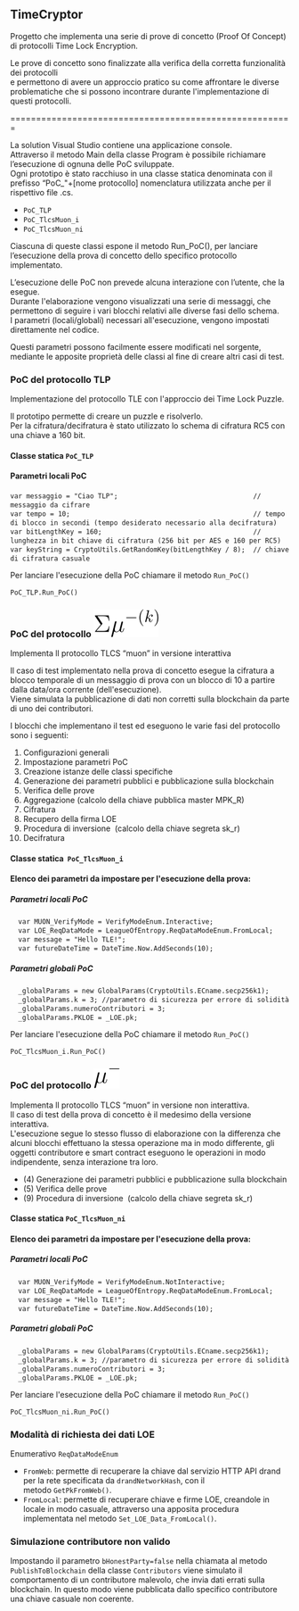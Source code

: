 ## TimeCryptor

Progetto che implementa una serie di prove di concetto (Proof Of Concept) di protocolli Time Lock Encryption.

Le prove di concetto sono finalizzate alla verifica della corretta funzionalità dei protocolli  
e permettono di avere un approccio pratico su come affrontare le diverse problematiche che si possono incontrare durante l'implementazione di questi protocolli.

\=======================================================

La solution Visual Studio contiene una applicazione console.  
Attraverso il metodo Main della classe Program è possibile richiamare l’esecuzione di ognuna delle PoC sviluppate.  
Ogni prototipo è stato racchiuso in una classe statica denominata con il prefisso “PoC\_"+\[nome protocollo\] nomenclatura utilizzata anche per il rispettivo file .cs.

*   `PoC_TLP`
*   `PoC_TlcsMuon_i`
*   `PoC_TlcsMuon_ni`

Ciascuna di queste classi espone il metodo Run\_PoC(), per lanciare l’esecuzione della prova di concetto dello specifico protocollo implementato.

L’esecuzione delle PoC non prevede alcuna interazione con l’utente, che la esegue.  
Durante l'elaborazione vengono visualizzati una serie di messaggi, che permettono di seguire i vari blocchi relativi alle diverse fasi dello schema.  
I parametri (locali/globali) necessari all'esecuzione, vengono impostati direttamente nel codice.

Questi parametri possono facilmente essere modificati nel sorgente, mediante le apposite proprietà delle classi al fine di creare altri casi di test.

### PoC del protocollo TLP

Implementazione del protocollo TLE con l'approccio dei Time Lock Puzzle.

Il prototipo permette di creare un puzzle e risolverlo.  
Per la cifratura/decifratura è stato utilizzato lo schema di cifratura RC5 con una chiave a 160 bit.

#### Classe statica `PoC_TLP`

#### Parametri locali PoC

```plaintext
var messaggio = "Ciao TLP";                                  // messaggio da cifrare
var tempo = 10;                                              // tempo di blocco in secondi (tempo desiderato necessario alla decifratura)   
var bitLengthKey = 160;                                      // lunghezza in bit chiave di cifratura (256 bit per AES e 160 per RC5)
var keyString = CryptoUtils.GetRandomKey(bitLengthKey / 8);  // chiave di cifratura casuale    
```

Per lanciare l'esecuzione della PoC chiamare il metodo `Run_PoC()`

```plaintext
PoC_TLP.Run_PoC()
```

### PoC del protocollo ![](https://github.com/xfaber/TimeCryptor/blob/master/images/muon_i.svg)

Implementa ll protocollo TLCS “muon” in versione interattiva

Il caso di test implementato nella prova di concetto esegue la cifratura a blocco temporale di un messaggio di prova con un blocco di 10 a partire dalla data/ora corrente (dell'esecuzione).  
Viene simulata la pubblicazione di dati non corretti sulla blockchain da parte di uno dei contributori.

I blocchi che implementano il test ed eseguono le varie fasi del protocollo sono i seguenti:

1.  Configurazioni generali
2.  Impostazione parametri PoC
3.  Creazione istanze delle classi specifiche
4.  Generazione dei parametri pubblici e pubblicazione sulla blockchain
5.  Verifica delle prove 
6.  Aggregazione (calcolo della chiave pubblica master MPK_R)
7.  Cifratura 
8.  Recupero della firma LOE
9.  Procedura di inversione  (calcolo della chiave segreta sk_r)
10.  Decifratura 
    

#### Classe statica  `PoC_TlcsMuon_i`

#### Elenco dei parametri da impostare per l'esecuzione della prova:

##### Parametri locali PoC

```plaintext
  var MUON_VerifyMode = VerifyModeEnum.Interactive;
  var LOE_ReqDataMode = LeagueOfEntropy.ReqDataModeEnum.FromLocal;
  var message = "Hello TLE!";
  var futureDateTime = DateTime.Now.AddSeconds(10);
```

##### Parametri globali PoC

```plaintext
  _globalParams = new GlobalParams(CryptoUtils.ECname.secp256k1);
  _globalParams.k = 3; //parametro di sicurezza per errore di solidità
  _globalParams.numeroContributori = 3;
  _globalParams.PKLOE = _LOE.pk;
```

Per lanciare l'esecuzione della PoC chiamare il metodo `Run_PoC()`

```plaintext
PoC_TlcsMuon_i.Run_PoC()
```

### PoC del protocollo ![](https://github.com/xfaber/TimeCryptor/blob/master/images/muon_ni.svg)

Implementa ll protocollo TLCS “muon” in versione non interattiva.  
Il caso di test della prova di concetto è il medesimo della versione interattiva.  
L'esecuzione segue lo stesso flusso di elaborazione con la differenza che alcuni blocchi effettuano la stessa operazione ma in modo differente, gli oggetti contributore e smart contract eseguono le operazioni in modo indipendente, senza interazione tra loro.

   - (4) Generazione dei parametri pubblici e pubblicazione sulla blockchain
   - (5) Verifica delle prove  
   - (9) Procedura di inversione  (calcolo della chiave segreta sk_r)

#### Classe statica `PoC_TlcsMuon_ni`

#### Elenco dei parametri da impostare per l'esecuzione della prova:

##### Parametri locali PoC

```plaintext
  var MUON_VerifyMode = VerifyModeEnum.NotInteractive;
  var LOE_ReqDataMode = LeagueOfEntropy.ReqDataModeEnum.FromLocal;
  var message = "Hello TLE!";
  var futureDateTime = DateTime.Now.AddSeconds(10);
```

##### Parametri globali PoC

```plaintext
  _globalParams = new GlobalParams(CryptoUtils.ECname.secp256k1);
  _globalParams.k = 3; //parametro di sicurezza per errore di solidità
  _globalParams.numeroContributori = 3;
  _globalParams.PKLOE = _LOE.pk;
```

Per lanciare l'esecuzione della PoC chiamare il metodo `Run_PoC()`

```plaintext
PoC_TlcsMuon_ni.Run_PoC()
```

### Modalità di richiesta dei dati LOE

Enumerativo `ReqDataModeEnum`

*   `FromWeb`: permette di recuperare la chiave dal servizio HTTP API drand per la rete specificata da `drandNetworkHash`, con il metodo `GetPkFromWeb()`.
*   `FromLocal`: permette di recuperare chiave e firme LOE, creandole in locale in modo casuale, attraverso una apposita procedura implementata nel metodo `Set_LOE_Data_FromLocal()`.

### Simulazione contributore non valido

Impostando il parametro `bHonestParty=false` nella chiamata al metodo `PublishToBlockchain` della classe `Contributors` viene simulato il comportamento di un contributore malevolo, che invia dati errati sulla blockchain. In questo modo viene pubblicata dallo specifico contributore una chiave casuale non coerente.